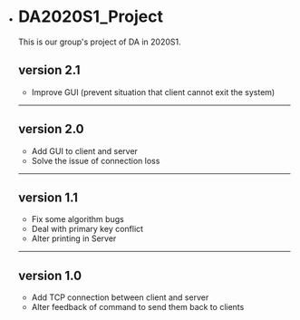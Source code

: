 - # DA2020S1_Project
  This is our group's project of DA in 2020S1.

  ## version 2.1

  - Improve GUI (prevent situation that client cannot exit the system)

  ___

  ## version 2.0
  - Add GUI to client and server
  - Solve the issue of connection loss
  ___

  ## version 1.1
  - Fix some algorithm bugs
  - Deal with primary key conflict
  - Alter printing in Server

  ___

  ## version 1.0
  - Add TCP connection between client and server
  - Alter feedback of command to send them back to clients

